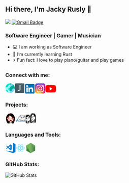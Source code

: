 ## Hi there, I'm Jacky Rusly 👋

![](https://komarev.com/ghpvc/?username=jackyrusly&color=3b9fa6)
[![Gmail Badge](https://img.shields.io/badge/-mail@jackyrusly@gmail.com-d14836?style=flat&logo=Gmail&logoColor=white&link=mailto:jackyrusly@gmail.com)](mailto:jackyrusly@gmail.com)

### Software Engineer | Gamer | Musician

- 💻 I am working as Software Engineer
- 🌱 I’m currently learning Rust
- ⚡ Fun fact: I love to play piano/guitar and play games

### Connect with me:

[<img align="left" alt="jackyrusly.web.id" width="30px" src="https://raw.githubusercontent.com/jackyrusly/jackyrusly/master/assets/jackyrusly.png" />][jrcv]
[<img align="left" alt="jackyrusly.web.id" width="30px" src="https://raw.githubusercontent.com/jackyrusly/jackyrusly/master/assets/portfolio.png" />][website]
[<img align="left" alt="LinkedIn" width="34px" src="https://raw.githubusercontent.com/jackyrusly/jackyrusly/master/assets/linkedin.png" />][linkedin]
[<img align="left" alt="Instagram" width="32px" src="https://raw.githubusercontent.com/jackyrusly/jackyrusly/master/assets/instagram.png" />][instagram]
[<img align="left" alt="YouTube" width="34px" src="https://raw.githubusercontent.com/jackyrusly/jackyrusly/master/assets/youtube.png" />][youtube]

<br />&nbsp;

### Projects:
[<img align="left" alt="Ester Wijaya" width="32px" src="https://raw.githubusercontent.com/jackyrusly/jackyrusly/master/assets/esterwijaya.png" />][esterwijaya]
[<img align="left" alt="JRChord" width="32px" src="https://raw.githubusercontent.com/jackyrusly/jackyrusly/master/assets/jrchord.png" />][jrchord]
[<img align="left" alt="JRExample" width="32px" src="https://raw.githubusercontent.com/jackyrusly/jackyrusly/master/assets/jr.png" />][jrexample]

<br />&nbsp;

### Languages and Tools:

<img align="left" alt="Visual Studio Code" width="32px" src="https://raw.githubusercontent.com/jackyrusly/jackyrusly/master/assets/vscode.png" />
<img align="left" alt="React" width="32px" src="https://raw.githubusercontent.com/jackyrusly/jackyrusly/master/assets/react.png" />
<img align="left" alt="Node.js" width="32px" src="https://raw.githubusercontent.com/jackyrusly/jackyrusly/master/assets/nodejs.png" />

<br /> &nbsp;

### GitHub Stats:

<img height="150" alt="GitHub Stats" src="https://github-readme-stats.vercel.app/api?username=jackyrusly&show_icons=true&theme=react">

[website]: https://jackyrusly.github.io/
[youtube]: https://www.youtube.com/channel/UCNQdZrwWx5vq-DyONhaCUIw
[linkedin]: https://www.linkedin.com/in/jacky-rusly
[instagram]: https://www.instagram.com/jackyrusly/
[esterwijaya]: https://github.com/esterwijaya
[jrchord]: https://github.com/jrchord
[jrcv]: https://jackyrusly.web.id
[jrexample]: https://github.com/jrexample
